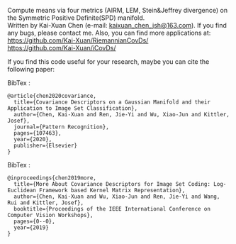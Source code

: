 ﻿
Compute means via four metrics (AIRM, LEM, Stein&Jeffrey divergence) on the Symmetric Positive Definite(SPD) manifold.  
Written by Kai-Xuan Chen (e-mail: kaixuan_chen_jsh@163.com). If you find any bugs, please contact me. 
Also, you can find more applications at:  
https://github.com/Kai-Xuan/RiemannianCovDs/  
https://github.com/Kai-Xuan/iCovDs/  



If you find this code useful for your research, maybe you can cite the following paper:

BibTex : 
```
@article{chen2020covariance,
  title={Covariance Descriptors on a Gaussian Manifold and their Application to Image Set Classification},
  author={Chen, Kai-Xuan and Ren, Jie-Yi and Wu, Xiao-Jun and Kittler, Josef},
  journal={Pattern Recognition},
  pages={107463},
  year={2020},
  publisher={Elsevier}
}
```

BibTex : 
```
@inproceedings{chen2019more,
  title={More About Covariance Descriptors for Image Set Coding: Log-Euclidean Framework based Kernel Matrix Representation},
  author={Chen, Kai-Xuan and Wu, Xiao-Jun and Ren, Jie-Yi and Wang, Rui and Kittler, Josef},
  booktitle={Proceedings of the IEEE International Conference on Computer Vision Workshops},
  pages={0--0},
  year={2019}
}
```

